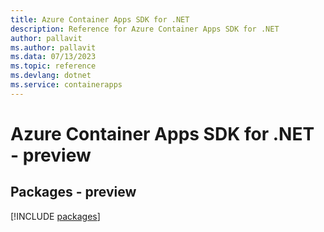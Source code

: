 ```yaml
---
title: Azure Container Apps SDK for .NET
description: Reference for Azure Container Apps SDK for .NET
author: pallavit
ms.author: pallavit
ms.data: 07/13/2023
ms.topic: reference
ms.devlang: dotnet
ms.service: containerapps
---
```

# Azure Container Apps SDK for .NET - preview
## Packages - preview
[!INCLUDE [packages](container-apps-index.md)]